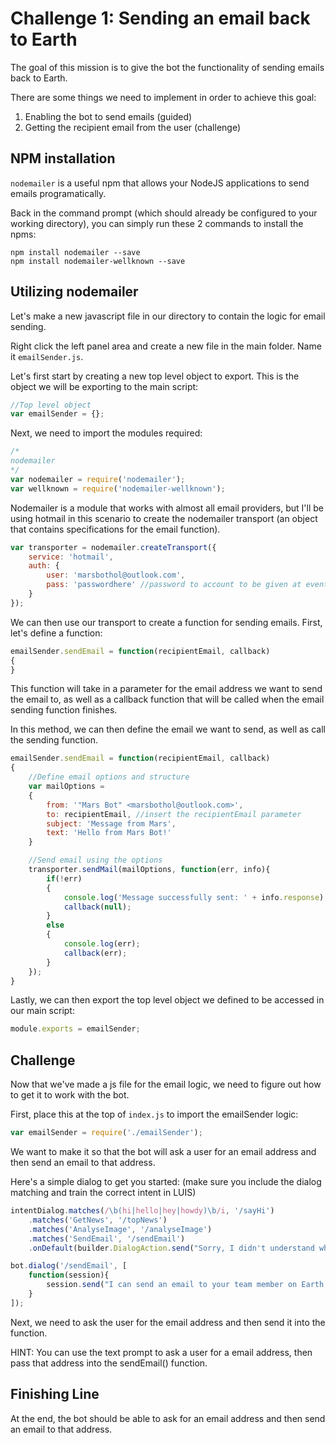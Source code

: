 # Challenge 1: Sending an email back to Earth
The goal of this mission is to give the bot the functionality of sending emails back to Earth.

There are some things we need to implement in order to achieve this goal:

1. Enabling the bot to send emails (guided)
2. Getting the recipient email from the user (challenge)

## NPM installation
`nodemailer` is a useful npm that allows your NodeJS applications to send emails programatically.

Back in the command prompt (which should already be configured to your working directory), you can simply run these 2 commands to install the npms:

```shell
npm install nodemailer --save
npm install nodemailer-wellknown --save
```

## Utilizing nodemailer
Let's make a new javascript file in our directory to contain the logic for email sending. 

Right click the left panel area and create a new file in the main folder. Name it `emailSender.js`.

Let's first start by creating a new top level object to export. This is the object we will be exporting to the main script:

```js
//Top level object
var emailSender = {};
```

Next, we need to import the modules required:

```js
/*
nodemailer
*/
var nodemailer = require('nodemailer');
var wellknown = require('nodemailer-wellknown');
```

Nodemailer is a module that works with almost all email providers, but I'll be using hotmail in this scenario to create the nodemailer transport (an object that contains specifications for the email function).

```js
var transporter = nodemailer.createTransport({
    service: 'hotmail',
    auth: {
        user: 'marsbothol@outlook.com',
        pass: 'passwordhere' //password to account to be given at event
    }
});
```

We can then use our transport to create a function for sending emails. First, let's define a function:

```js
emailSender.sendEmail = function(recipientEmail, callback)
{
}
```

This function will take in a parameter for the email address we want to send the email to, 
as well as a callback function that will be called when the email sending function finishes.

In this method, we can then define the email we want to send, as well as call the sending function.

```js
emailSender.sendEmail = function(recipientEmail, callback)
{
    //Define email options and structure
    var mailOptions =
    {
        from: '"Mars Bot" <marsbothol@outlook.com>',
        to: recipientEmail, //insert the recipientEmail parameter
        subject: 'Message from Mars',
        text: 'Hello from Mars Bot!' 
    }

    //Send email using the options
    transporter.sendMail(mailOptions, function(err, info){
        if(!err)
        {
            console.log('Message successfully sent: ' + info.response);
            callback(null);
        }
        else
        {
            console.log(err);
            callback(err);
        }
    });
}
```

Lastly, we can then export the top level object we defined to be accessed in our main script:

```js
module.exports = emailSender;
```

## Challenge
Now that we've made a js file for the email logic, we need to figure out how to get it to work with the bot.

First, place this at the top of `index.js` to import the emailSender logic:

```js
var emailSender = require('./emailSender');
```

We want to make it so that the bot will ask a user for an email address and then send an email to that address.

Here's a simple dialog to get you started: (make sure you include the dialog matching and train the correct intent in LUIS)

```js
intentDialog.matches(/\b(hi|hello|hey|howdy)\b/i, '/sayHi')
    .matches('GetNews', '/topNews')
    .matches('AnalyseImage', '/analyseImage')
    .matches('SendEmail', '/sendEmail')
    .onDefault(builder.DialogAction.send("Sorry, I didn't understand what you said."));

bot.dialog('/sendEmail', [
    function(session){
        session.send("I can send an email to your team member on Earth, what's his/her address?");
    }
]);
```

Next, we need to ask the user for the email address and then send it into the function.

HINT: You can use the text prompt to ask a user for a email address, then pass that address into the sendEmail() function.

## Finishing Line
At the end, the bot should be able to ask for an email address and then send an email to that address.